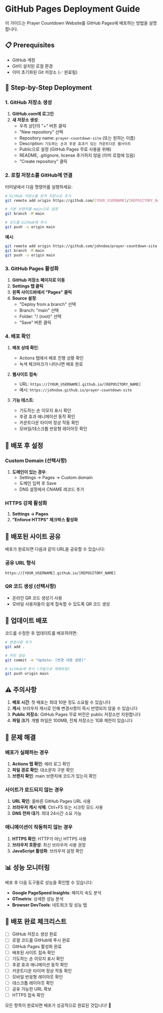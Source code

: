 # GitHub Pages Deployment Guide

이 가이드는 Prayer Countdown Website를 GitHub Pages에 배포하는 방법을 설명합니다.

## 📋 Prerequisites

- GitHub 계정
- Git이 설치된 로컬 환경
- 이미 초기화된 Git 저장소 (✅ 완료됨)

## 🚀 Step-by-Step Deployment

### 1. GitHub 저장소 생성

1. **GitHub.com에 로그인**
2. **새 저장소 생성**:
   - 우측 상단의 "+" 버튼 클릭
   - "New repository" 선택
   - Repository name: `prayer-countdown-site` (또는 원하는 이름)
   - Description: `기도하는 손과 후광 효과가 있는 카운트다운 웹사이트`
   - Public으로 설정 (GitHub Pages 무료 사용을 위해)
   - README, .gitignore, license 추가하지 않음 (이미 로컬에 있음)
   - "Create repository" 클릭

### 2. 로컬 저장소를 GitHub에 연결

터미널에서 다음 명령어를 실행하세요:

```bash
# GitHub 저장소를 원격 저장소로 추가
git remote add origin https://github.com/[YOUR_USERNAME]/[REPOSITORY_NAME].git

# 기본 브랜치를 main으로 설정
git branch -M main

# 코드를 GitHub에 푸시
git push -u origin main
```

**예시**:
```bash
git remote add origin https://github.com/johndoe/prayer-countdown-site.git
git branch -M main
git push -u origin main
```

### 3. GitHub Pages 활성화

1. **GitHub 저장소 페이지로 이동**
2. **Settings 탭 클릭**
3. **왼쪽 사이드바에서 "Pages" 클릭**
4. **Source 설정**:
   - "Deploy from a branch" 선택
   - Branch: "main" 선택
   - Folder: "/ (root)" 선택
   - "Save" 버튼 클릭

### 4. 배포 확인

1. **배포 상태 확인**:
   - Actions 탭에서 배포 진행 상황 확인
   - 녹색 체크마크가 나타나면 배포 완료

2. **웹사이트 접속**:
   - URL: `https://[YOUR_USERNAME].github.io/[REPOSITORY_NAME]`
   - 예시: `https://johndoe.github.io/prayer-countdown-site`

3. **기능 테스트**:
   - 기도하는 손 이모지 표시 확인
   - 후광 효과 애니메이션 동작 확인
   - 카운트다운 타이머 정상 작동 확인
   - 모바일/데스크톱 반응형 레이아웃 확인

## 🔧 배포 후 설정

### Custom Domain (선택사항)

1. **도메인이 있는 경우**:
   - Settings → Pages → Custom domain
   - 도메인 입력 후 Save
   - DNS 설정에서 CNAME 레코드 추가

### HTTPS 강제 활성화

1. **Settings → Pages**
2. **"Enforce HTTPS" 체크박스 활성화**

## 📱 배포된 사이트 공유

배포가 완료되면 다음과 같이 URL을 공유할 수 있습니다:

### 공유 URL 형식
```
https://[YOUR_USERNAME].github.io/[REPOSITORY_NAME]
```

### QR 코드 생성 (선택사항)
- 온라인 QR 코드 생성기 사용
- 모바일 사용자들이 쉽게 접속할 수 있도록 QR 코드 생성

## 🔄 업데이트 배포

코드를 수정한 후 업데이트를 배포하려면:

```bash
# 변경사항 추가
git add .

# 커밋 생성
git commit -m "Update: [변경 내용 설명]"

# GitHub에 푸시 (자동으로 재배포됨)
git push origin main
```

## ⚠️ 주의사항

1. **배포 시간**: 첫 배포는 최대 10분 정도 소요될 수 있습니다
2. **캐시**: 브라우저 캐시로 인해 변경사항이 즉시 반영되지 않을 수 있습니다
3. **Public 저장소**: GitHub Pages 무료 버전은 public 저장소만 지원합니다
4. **파일 크기**: 개별 파일은 100MB, 전체 저장소는 1GB 제한이 있습니다

## 🐛 문제 해결

### 배포가 실패하는 경우

1. **Actions 탭 확인**: 에러 로그 확인
2. **파일 경로 확인**: 대소문자 구분 확인
3. **브랜치 확인**: main 브랜치에 코드가 있는지 확인

### 사이트가 로드되지 않는 경우

1. **URL 확인**: 올바른 GitHub Pages URL 사용
2. **브라우저 캐시 삭제**: Ctrl+F5 또는 시크릿 모드 사용
3. **DNS 전파 대기**: 최대 24시간 소요 가능

### 애니메이션이 작동하지 않는 경우

1. **HTTPS 확인**: HTTP가 아닌 HTTPS 사용
2. **브라우저 호환성**: 최신 브라우저 사용 권장
3. **JavaScript 활성화**: 브라우저 설정 확인

## 📊 성능 모니터링

배포 후 다음 도구들로 성능을 확인할 수 있습니다:

- **Google PageSpeed Insights**: 페이지 속도 분석
- **GTmetrix**: 상세한 성능 분석
- **Browser DevTools**: 네트워크 및 성능 탭

## 🎯 배포 완료 체크리스트

- [ ] GitHub 저장소 생성 완료
- [ ] 로컬 코드를 GitHub에 푸시 완료
- [ ] GitHub Pages 활성화 완료
- [ ] 배포된 사이트 접속 확인
- [ ] 기도하는 손 이모지 표시 확인
- [ ] 후광 효과 애니메이션 동작 확인
- [ ] 카운트다운 타이머 정상 작동 확인
- [ ] 모바일 반응형 레이아웃 확인
- [ ] 데스크톱 레이아웃 확인
- [ ] 공유 가능한 URL 확보
- [ ] HTTPS 접속 확인

모든 항목이 완료되면 배포가 성공적으로 완료된 것입니다! 🎉